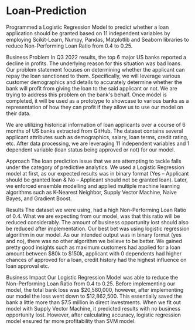 # Loan-Prediction
Programmed a Logistic Regression Model to predict whether a loan application should be granted based on 11 independent variables by employing Scikit-Learn, Numpy, Pandas, Matplotlib and Seaborn libraries to reduce Non-Performing Loan Ratio from 0.4 to 0.25.

Business Problem
In Q3 2022 results, the top 6 major US banks reported a decline in profits. The underlying reason for this situation was bad loans. Our problem statement focuses on determining whether the applicant can repay the loan sanctioned to them. Specifically, we will leverage various customer demographics and details to accurately determine whether the bank will profit from giving the loan to the said applicant or not. We are trying to address this problem on the bank's behalf. Once model is completed, it will be used as a prototype to showcase to various banks as a representation of how they can profit if they allow us to use our model on their data. 

We are utilizing historical information of loan applicants over a course of 6 months of US banks extracted from GitHub. The dataset contains several applicant attributes such as demographics, salary, loan terms, credit rating, etc. After data processing, we are leveraging 11 independent variables and 1 dependent variable (loan status being approved or not) for our model. 

Approach
The loan prediction issue that we are attempting to tackle falls under the category of predictive analytics. We used a Logistic Regression model at first, as our expected results was in binary format (Yes – Applicant should be granted loan & No – Applicant should not be granted loan). Later, we enforced ensemble modelling and applied multiple machine learning algorithms such as K-Nearest Neighbor, Supply Vector Machine, Naive Bayes, and Gradient Boost.

Results
The dataset we were using, had a high Non-Performing Loan Ratio of 0.4. What we are expecting from our model, was that this ratio will be reduced considerably. The amount of business opportunity lost should also be reduced after implementation. Our best bet was using logistic regression algorithm in our model. As our intended output was in binary format (yes and no), there was no other algorithm we believe to be better. We gained pretty good insights such as maximum customers had applied for a loan amount between $80k to $150k, applicant with 0 dependents had higher chances of approved for a loan, credit history had the highest influence on loan approval etc. 

Business Impact
Our Logistic Regression Model was able to reduce the Non-Performing Loan Ratio from 0.4 to 0.25. Before implementing our model, the total bank loss was $20,580,000, however, after implementing our model the loss went down to $12,862,500. This essentially saved the bank a little more than $7.5 million in direct investments. When we fit out model with Supply Vector Machine, it predicted results with no business opportunity lost. However, after calculating accuracy, logistic regression model ensured far more profitability than SVM model. 
